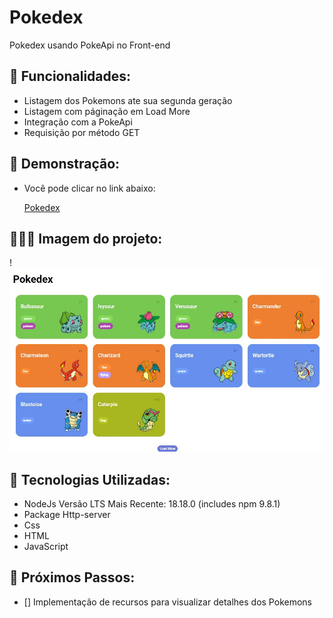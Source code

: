 # Pokedex

Pokedex usando PokeApi no Front-end

## 📱 Funcionalidades: 
- Listagem dos Pokemons ate sua segunda geração
- Listagem com páginação em Load More 
- Integração com a PokeApi
- Requisição por método GET

## 🤳 Demonstração:
- Você pode clicar no link abaixo:

  [Pokedex](https://jennimachado.surge.sh)

## 👩🏻‍💻 Imagem do projeto:


!![Imagem](img.readme/pokedex.jpeg)


## 🤖 Tecnologias Utilizadas:

- NodeJs Versão LTS Mais Recente: 18.18.0 (includes npm 9.8.1)
- Package Http-server
- Css
- HTML
- JavaScript

## 👣 Próximos Passos:
- [] Implementação de recursos para visualizar detalhes dos Pokemons

